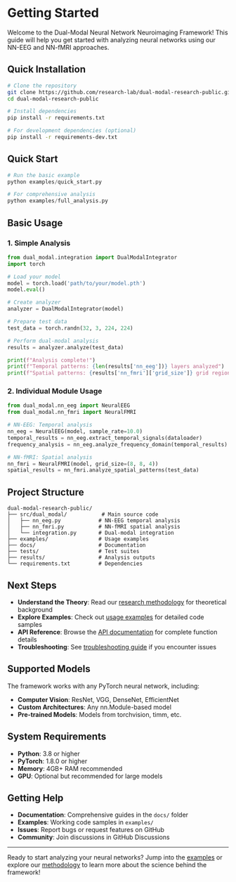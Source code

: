 # Getting Started

Welcome to the Dual-Modal Neural Network Neuroimaging Framework! This guide will help you get started with analyzing neural networks using our NN-EEG and NN-fMRI approaches.

## Quick Installation

```bash
# Clone the repository
git clone https://github.com/research-lab/dual-modal-research-public.git
cd dual-modal-research-public

# Install dependencies
pip install -r requirements.txt

# For development dependencies (optional)
pip install -r requirements-dev.txt
```

## Quick Start

```python
# Run the basic example
python examples/quick_start.py

# For comprehensive analysis
python examples/full_analysis.py
```

## Basic Usage

### 1. Simple Analysis

```python
from dual_modal.integration import DualModalIntegrator
import torch

# Load your model
model = torch.load('path/to/your/model.pth')
model.eval()

# Create analyzer
analyzer = DualModalIntegrator(model)

# Prepare test data
test_data = torch.randn(32, 3, 224, 224)

# Perform dual-modal analysis
results = analyzer.analyze(test_data)

print(f"Analysis complete!")
print(f"Temporal patterns: {len(results['nn_eeg'])} layers analyzed")
print(f"Spatial patterns: {results['nn_fmri']['grid_size']} grid regions")
```

### 2. Individual Module Usage

```python
from dual_modal.nn_eeg import NeuralEEG
from dual_modal.nn_fmri import NeuralFMRI

# NN-EEG: Temporal analysis
nn_eeg = NeuralEEG(model, sample_rate=10.0)
temporal_results = nn_eeg.extract_temporal_signals(dataloader)
frequency_analysis = nn_eeg.analyze_frequency_domain(temporal_results)

# NN-fMRI: Spatial analysis  
nn_fmri = NeuralFMRI(model, grid_size=(8, 8, 4))
spatial_results = nn_fmri.analyze_spatial_patterns(test_data)
```

## Project Structure

```
dual-modal-research-public/
├── src/dual_modal/           # Main source code
│   ├── nn_eeg.py            # NN-EEG temporal analysis
│   ├── nn_fmri.py           # NN-fMRI spatial analysis
│   └── integration.py       # Dual-modal integration
├── examples/                # Usage examples
├── docs/                    # Documentation
├── tests/                   # Test suites
├── results/                 # Analysis outputs
└── requirements.txt         # Dependencies
```

## Next Steps

- **Understand the Theory**: Read our [research methodology](methodology.md) for theoretical background
- **Explore Examples**: Check out [usage examples](examples.md) for detailed code samples
- **API Reference**: Browse the [API documentation](api.md) for complete function details
- **Troubleshooting**: See [troubleshooting guide](troubleshooting.md) if you encounter issues

## Supported Models

The framework works with any PyTorch neural network, including:

- **Computer Vision**: ResNet, VGG, DenseNet, EfficientNet
- **Custom Architectures**: Any nn.Module-based model
- **Pre-trained Models**: Models from torchvision, timm, etc.

## System Requirements

- **Python**: 3.8 or higher
- **PyTorch**: 1.8.0 or higher
- **Memory**: 4GB+ RAM recommended
- **GPU**: Optional but recommended for large models

## Getting Help

- **Documentation**: Comprehensive guides in the `docs/` folder
- **Examples**: Working code samples in `examples/` 
- **Issues**: Report bugs or request features on GitHub
- **Community**: Join discussions in GitHub Discussions

---

Ready to start analyzing your neural networks? Jump into the [examples](examples.md) or explore our [methodology](methodology.md) to learn more about the science behind the framework! 